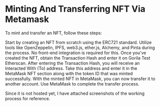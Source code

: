# Minting And Transferring NFT Via Metamask
 
To mint and transfer an NFT, follow these steps:

Start by creating an NFT from scratch using the ERC721 standard.
Utilize tools like OpenZeppelin, IPFS, web3.js, ether.js, Alchemy, and Pinta during the process. No front-end integration is required for this.
Once you've created the NFT, obtain the Transaction Hash and enter it on Gorila Test Etherscan.
After entering the Transaction Hash, you will receive an Interacted With (To) address.
Take this address and enter it in the MetaMask NFT section along with the token ID that was minted successfully.
With the minted NFT in MetaMask, you can now transfer it to another account.
Use MetaMask to complete the transfer process.

Since it is not hosted yet, I have attached screenshots of the working process for reference.
